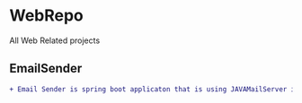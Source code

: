 # WebRepo
All Web Related projects

## EmailSender
```diff
+ Email Sender is spring boot applicaton that is using JAVAMailServer interface for sending email . Gmail SMPT server is used for + + demo purpose. Modify the properties files for SMPT setting!
